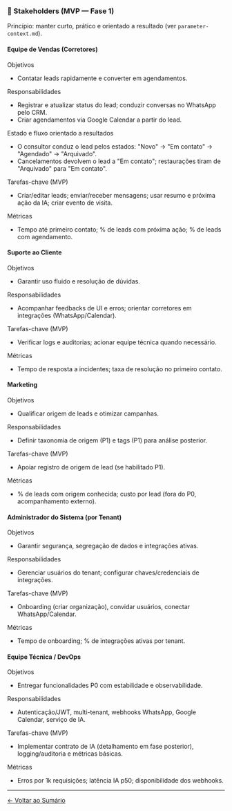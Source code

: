### 👥 Stakeholders (MVP — Fase 1)
Princípio: manter curto, prático e orientado a resultado (ver `parameter-context.md`).

#### Equipe de Vendas (Corretores)
Objetivos
- Contatar leads rapidamente e converter em agendamentos.

Responsabilidades
- Registrar e atualizar status do lead; conduzir conversas no WhatsApp pelo CRM.
- Criar agendamentos via Google Calendar a partir do lead.

Estado e fluxo orientado a resultados
- O consultor conduz o lead pelos estados: "Novo" → "Em contato" → "Agendado" → "Arquivado".
- Cancelamentos devolvem o lead a "Em contato"; restaurações tiram de "Arquivado" para "Em contato".

Tarefas-chave (MVP)
- Criar/editar leads; enviar/receber mensagens; usar resumo e próxima ação da IA; criar evento de visita.

Métricas
- Tempo até primeiro contato; % de leads com próxima ação; % de leads com agendamento.

#### Suporte ao Cliente
Objetivos
- Garantir uso fluido e resolução de dúvidas.

Responsabilidades
- Acompanhar feedbacks de UI e erros; orientar corretores em integrações (WhatsApp/Calendar).

Tarefas-chave (MVP)
- Verificar logs e auditorias; acionar equipe técnica quando necessário.

Métricas
- Tempo de resposta a incidentes; taxa de resolução no primeiro contato.

#### Marketing
Objetivos
- Qualificar origem de leads e otimizar campanhas.

Responsabilidades
- Definir taxonomia de origem (P1) e tags (P1) para análise posterior.

Tarefas-chave (MVP)
- Apoiar registro de origem de lead (se habilitado P1).

Métricas
- % de leads com origem conhecida; custo por lead (fora do P0, acompanhamento externo).

#### Administrador do Sistema (por Tenant)
Objetivos
- Garantir segurança, segregação de dados e integrações ativas.

Responsabilidades
- Gerenciar usuários do tenant; configurar chaves/credenciais de integrações.

Tarefas-chave (MVP)
- Onboarding (criar organização), convidar usuários, conectar WhatsApp/Calendar.

Métricas
- Tempo de onboarding; % de integrações ativas por tenant.

#### Equipe Técnica / DevOps
Objetivos
- Entregar funcionalidades P0 com estabilidade e observabilidade.

Responsabilidades
- Autenticação/JWT, multi-tenant, webhooks WhatsApp, Google Calendar, serviço de IA.

Tarefas-chave (MVP)
- Implementar contrato de IA (detalhamento em fase posterior), logging/auditoria e métricas básicas.

Métricas
- Erros por 1k requisições; latência IA p50; disponibilidade dos webhooks.

---

[← Voltar ao Sumário](0.0.SUMMARY.md)